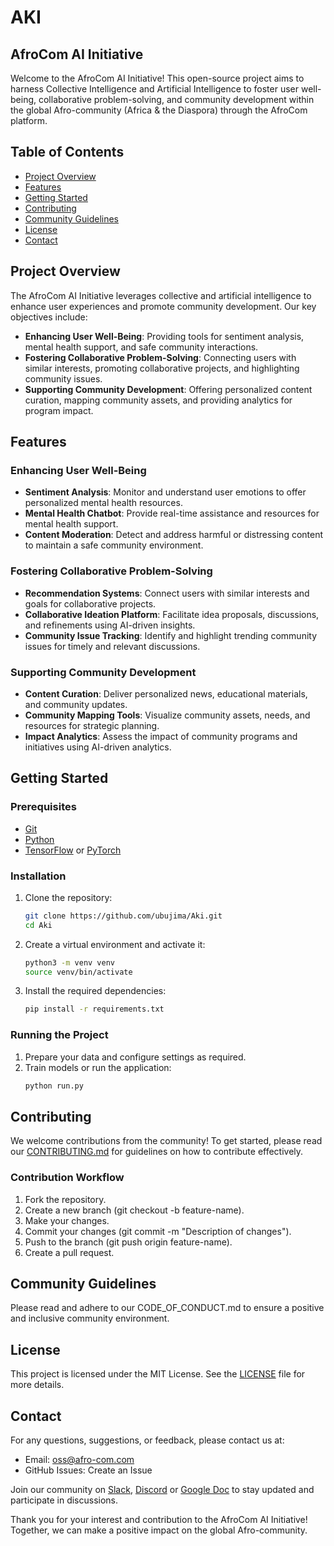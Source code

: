 # AKI
## AfroCom AI Initiative

Welcome to the AfroCom AI Initiative! This open-source project aims to harness Collective Intelligence and Artificial Intelligence to foster user well-being, collaborative problem-solving, and community development within the global Afro-community (Africa & the Diaspora) through the AfroCom platform.

## Table of Contents
- [Project Overview](#project-overview)
- [Features](#features)
- [Getting Started](#getting-started)
- [Contributing](#contributing)
- [Community Guidelines](#community-guidelines)
- [License](#license)
- [Contact](#contact)

## Project Overview

The AfroCom AI Initiative leverages collective and artificial intelligence to enhance user experiences and promote community development. 
Our key objectives include:

- **Enhancing User Well-Being**: Providing tools for sentiment analysis, mental health support, and safe community interactions.
- **Fostering Collaborative Problem-Solving**: Connecting users with similar interests, promoting collaborative projects, and highlighting community issues.
- **Supporting Community Development**: Offering personalized content curation, mapping community assets, and providing analytics for program impact.

## Features

### Enhancing User Well-Being
- **Sentiment Analysis**: Monitor and understand user emotions to offer personalized mental health resources.
- **Mental Health Chatbot**: Provide real-time assistance and resources for mental health support.
- **Content Moderation**: Detect and address harmful or distressing content to maintain a safe community environment.

### Fostering Collaborative Problem-Solving
- **Recommendation Systems**: Connect users with similar interests and goals for collaborative projects.
- **Collaborative Ideation Platform**: Facilitate idea proposals, discussions, and refinements using AI-driven insights.
- **Community Issue Tracking**: Identify and highlight trending community issues for timely and relevant discussions.

### Supporting Community Development
- **Content Curation**: Deliver personalized news, educational materials, and community updates.
- **Community Mapping Tools**: Visualize community assets, needs, and resources for strategic planning.
- **Impact Analytics**: Assess the impact of community programs and initiatives using AI-driven analytics.

## Getting Started

### Prerequisites
- [Git](https://git-scm.com/)
- [Python](https://www.python.org/)
- [TensorFlow](https://www.tensorflow.org/) or [PyTorch](https://pytorch.org/)

### Installation
1. Clone the repository:
   ```bash
   git clone https://github.com/ubujima/Aki.git
   cd Aki

2. Create a virtual environment and activate it:
   ```bash
   python3 -m venv venv
   source venv/bin/activate

3. Install the required dependencies:
   ```bash
   pip install -r requirements.txt

### Running the Project
1. Prepare your data and configure settings as required.
2. Train models or run the application:
   ```bash
   python run.py

## Contributing
We welcome contributions from the community! To get started, please read our [CONTRIBUTING.md](CONTRIBUTING.md) for guidelines on how to contribute effectively.

### Contribution Workflow
1. Fork the repository.
2. Create a new branch (git checkout -b feature-name).
3. Make your changes.
4. Commit your changes (git commit -m "Description of changes").
5. Push to the branch (git push origin feature-name).
6. Create a pull request.

## Community Guidelines
Please read and adhere to our CODE_OF_CONDUCT.md to ensure a positive and inclusive community environment.

## License
This project is licensed under the MIT License. See the [LICENSE](https://github.com/Ubujima/AKI/blob/main/MIT%20LICENSE) file for more details.

## Contact
For any questions, suggestions, or feedback, please contact us at:

- Email: oss@afro-com.com
- GitHub Issues: Create an Issue

Join our community on [Slack](https://join.slack.com/t/afrocom-aki/shared_invite/zt-2jod3gehx-mWKfdZsSMFHPzpf0XF6c0A), [Discord](https://discord.gg/paa6g4SM2C) or [Google Doc](https://docs.google.com/document/d/1dRsyFp6VPj9Xpouz-M4c2mBPRO7O2Hum7LTepWfkCmo/edit?usp=sharing) to stay updated and participate in discussions.

Thank you for your interest and contribution to the AfroCom AI Initiative! Together, we can make a positive impact on the global Afro-community.


  
